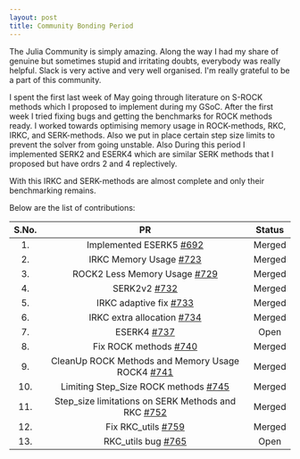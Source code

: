 ```yaml
---
layout: post
title: Community Bonding Period
---
```


The Julia Community is simply amazing. Along the way I had my share of genuine but sometimes stupid and irritating doubts, everybody was really helpful. Slack is very active and very well organised. I'm really grateful to be a part of this community.

I spent the first last week of May going through literature on S-ROCK methods which I proposed to implement during my GSoC. After the first week I tried fixing bugs and getting the benchmarks for ROCK methods ready. I worked towards optimising memory usage in ROCK-methods, RKC, IRKC, and SERK-methods. Also we put in place certain step size limits to prevent the solver from going unstable. Also During this period I implemented SERK2 and ESERK4 which are similar SERK methods that I proposed but have ordrs 2 and 4 replectively.

With this IRKC and SERK-methods are almost complete and only their benchmarking remains.

Below are the list of contributions:

| S.No.       |      PR      |    Status   |
|:-----------:|:------------:|:-----------:|
| 1. |Implemented ESERK5  [#692](https://github.com/JuliaDiffEq/OrdinaryDiffEq.jl/pull/692) | Merged |
| 2. |IRKC Memory Usage  [#723](https://github.com/JuliaDiffEq/OrdinaryDiffEq.jl/pull/723) | Merged |
| 3. |ROCK2 Less Memory Usage  [#729](https://github.com/JuliaDiffEq/OrdinaryDiffEq.jl/pull/729) | Merged |
| 4. |SERK2v2  [#732](https://github.com/JuliaDiffEq/OrdinaryDiffEq.jl/pull/732) | Merged |
| 5. |IRKC adaptive fix  [#733](https://github.com/JuliaDiffEq/OrdinaryDiffEq.jl/pull/733) | Merged |
| 6. |IRKC extra allocation  [#734](https://github.com/JuliaDiffEq/OrdinaryDiffEq.jl/pull/734) | Merged |
| 7. |ESERK4  [#737](https://github.com/JuliaDiffEq/OrdinaryDiffEq.jl/pull/737) | Open |
| 8. |Fix ROCK methods  [#740](https://github.com/JuliaDiffEq/OrdinaryDiffEq.jl/pull/740) | Merged |
| 9. |CleanUp ROCK Methods and Memory Usage ROCK4  [#741](https://github.com/JuliaDiffEq/OrdinaryDiffEq.jl/pull/741) | Merged |
| 10. |Limiting Step_Size ROCK methods  [#745](https://github.com/JuliaDiffEq/OrdinaryDiffEq.jl/pull/745) | Merged |
| 11. |Step_size limitations on SERK Methods and RKC  [#752](https://github.com/JuliaDiffEq/OrdinaryDiffEq.jl/pull/752) | Merged |
| 12. |Fix RKC_utils  [#759](https://github.com/JuliaDiffEq/OrdinaryDiffEq.jl/pull/759) | Merged |
| 13. |RKC_utils bug  [#765](https://github.com/JuliaDiffEq/OrdinaryDiffEq.jl/pull/765) | Open |
